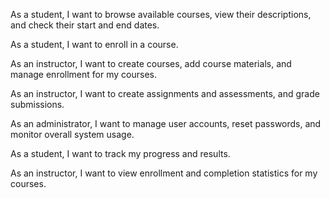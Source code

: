 As a student, I want to browse available courses, view their descriptions, and check their start and end dates.

As a student, I want to enroll in a course.

As an instructor, I want to create courses, add course materials, and manage enrollment for my courses.

As an instructor, I want to create assignments and assessments, and grade submissions.

As an administrator, I want to manage user accounts, reset passwords, and monitor overall system usage.

As a student, I want to track my progress and results.

As an instructor, I want to view enrollment and completion statistics for my courses.